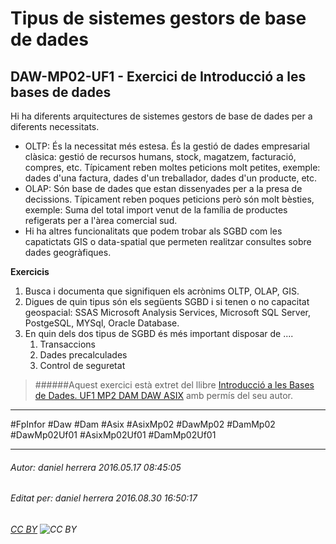 # Tipus de sistemes gestors de base de dades
## DAW-MP02-UF1 - Exercici de Introducció a les bases de dades
Hi ha diferents arquitectures de sistemes gestors de base de dades per a diferents necessitats. 

* OLTP: És la necessitat més estesa. És la gestió de dades empresarial clàsica: gestió de recursos humans, stock, magatzem, facturació, compres, etc. Típicament reben moltes peticions molt petites, exemple: dades d'una factura, dades d'un treballador, dades d'un producte, etc.
* OLAP: Són base de dades que estan dissenyades per a la presa de decissions. Típicament reben poques peticions però són molt bèsties, exemple: Suma del total import venut de la família de productes refigerats per a l'àrea comercial sud.
* Hi ha altres funcionalitats que podem trobar als SGBD com les capatictats GIS o data-spatial que permeten realitzar consultes sobre dades geogràfiques.


**Exercicis**

1. Busca i documenta que signifiquen els acrònims OLTP, OLAP, GIS.
2. Digues de quin tipus són els següents SGBD i si tenen o no capacitat geospacial: SSAS Microsoft Analysis Services, Microsoft SQL Server, PostgeSQL, MYSql, Oracle Database.
3. En quin dels dos tipus de SGBD és més important disposar de ....
    1. Transaccions
    2. Dades precalculades
    3. Control de seguretat



>
>######Aquest exercici està extret del llibre [Introducció a les Bases de Dades. UF1 MP2 DAM DAW ASIX](https://www.amazon.es/Introducci%C3%B3-Bases-Dades-asix-MP02-UF1/dp/153735096X) amb permís del seu autor.
>

---

#FpInfor #Daw #Dam #Asix #AsixMp02 #DawMp02 #DamMp02 #DawMp02Uf01 #AsixMp02Uf01 #DamMp02Uf01

---

###### Autor: daniel herrera 2016.05.17 08:45:05
###### Editat per: daniel herrera 2016.08.30 16:50:17
###### [CC BY](https://creativecommons.org/licenses/by/4.0/) ![CC BY](https://licensebuttons.net/l/by/3.0/80x15.png)
